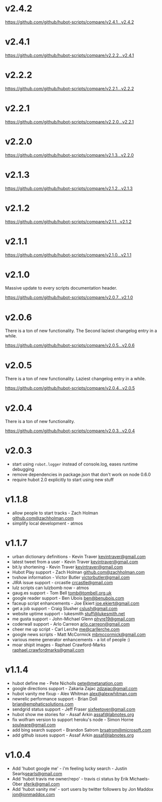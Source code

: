 v2.4.2
======

https://github.com/github/hubot-scripts/compare/v2.4.1...v2.4.2

v2.4.1
======

https://github.com/github/hubot-scripts/compare/v2.2.2...v2.4.1

v2.2.2
======

https://github.com/github/hubot-scripts/compare/v2.2.1...v2.2.2

v2.2.1
======

https://github.com/github/hubot-scripts/compare/v2.2.0...v2.2.1

v2.2.0
======

https://github.com/github/hubot-scripts/compare/v2.1.3...v2.2.0

v2.1.3
======

https://github.com/github/hubot-scripts/compare/v2.1.2...v2.1.3

v2.1.2
======

https://github.com/github/hubot-scripts/compare/v2.1.1...v2.1.2

v2.1.1
======

https://github.com/github/hubot-scripts/compare/v2.1.0...v2.1.1

v2.1.0
======

Massive update to every scripts documentation header.

https://github.com/github/hubot-scripts/compare/v2.0.7...v2.1.0


v2.0.6
======

There is a ton of new functionality. The Second laziest changelog entry in
a while.

https://github.com/github/hubot-scripts/compare/v2.0.5...v2.0.6

v2.0.5
======

There is a ton of new functionality. Laziest changelog entry in a while.

https://github.com/github/hubot-scripts/compare/v2.0.4...v2.0.5

v2.0.4
======

There is a ton of new functionality.

https://github.com/github/hubot-scripts/compare/v2.0.3...v2.0.4

v2.0.3
======

* start using `robot.logger` instead of console.log, eases runtime debugging
* remove dependencies in package.json that don't work on node 0.6.0
* require hubot 2.0 explicitly to start using new stuff

v1.1.8
======

* allow people to start tracks - Zach Holman <github.com@zachholman.com>
* simplify local development - atmos

v1.1.7
======

* urban dictionary definitions - Kevin Traver <kevintraver@gmail.com>
* latest tweet from a user - Kevin Traver <kevintraver@gmail.com>
* bit.ly shortening - Kevin Traver <kevintraver@gmail.com>
* Hubot Play support - Zach Holman <github.com@zachholman.com>
* tvshow information - Victor Butler <victorbutler@gmail.com>
* JIRA issue support - crcastle <crcastle@gmail.com>
* lulz scripts can lulzbomb now - atmos
* gaug.es support - Tom Bell <tomb@tombell.org.uk>
* google reader support - Ben Ubois <ben@benubois.com>
* faceup script enhancements - Joe Ekiert <joe.ekiert@gmail.com>
* get a job support - Craig Slusher <cslush@gmail.com>
* website uptime support - lukesmith <stuff@lukesmith.net>
* me gusta support - John-Michael Glenn <phyre19@gmail.com>
* coderwall support - Arlo Carreon <arlo.carreon@gmail.com>
* cheer me up script - Carl Lerche <me@carllerche.com>
* google news scripts - Matt McCormick <mbmccormick@gmail.com>
* various meme generator enhancements - a lot of people :)
* moar shipit images - Raphael Crawford-Marks <raphael.crawfordmarks@gmail.com>


v1.1.4
======

* hubot define me - Pete Nicholls <pete@metanation.com>
* google directions support - Zakaria Zajac <zdzajac@gmail.com>
* hubot vanity me fixup - Alex Whitman <alex@alexwhitman.com>
* newrelic performance support - Brian Doll <brian@emphaticsolutions.com>
* sendgrid status support - Jeff Fraser <sixfeetover@gmail.com>
* hubot show me stories for <project> - Assaf Arkin <assaf@labnotes.org>
* fix wolfram version to support heroku's node - Simon Horne <soulware@gmail.com>
* add bing search support - Brandon Satrom <brsatrom@microsoft.com>
* add github issues support - Assaf Arkin <assaf@labnotes.org>

v1.0.4
======

* Add 'hubot google me' - i'm feeling lucky search - Justin Searls<searls@gmail.com>
* Add 'hubot travis me owner/repo' - travis ci status by Erik Michaels-Ober <sferik@gmail.com>
* Add 'hubot vanity me' - sort users by twitter followers by Jon Maddox <jon@jonmaddox.com>
